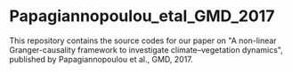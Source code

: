# Papagiannopoulou_etal_GMD_2017
This repository contains the source codes for our paper on "A non-linear Granger-causality framework to investigate climate–vegetation dynamics", published by Papagiannopoulou et al., GMD, 2017.

